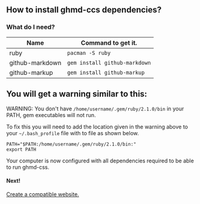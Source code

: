 ## How to install ghmd-ccs dependencies?

### What do I need?
Name | Command to get it.
----|----
ruby | `pacman -S ruby`
github-markdown | `gem install github-markdown`
github-markup | `gem install github-markup`

## You will get a warning similar to this:
WARNING: You don't have `/home/username/.gem/ruby/2.1.0/bin` in your PATH,
gem executables will not run.

To fix this you will need to add the location given in the warning above to your `~/.bash_profile` file with to file as shown below.

```
PATH="$PATH:/home/username/.gem/ruby/2.1.0/bin:"
export PATH
```

Your computer is now configured with all dependencies required to be able to run ghmd-css.

#### Next!
[Create a compatible website.](create-website.html)

